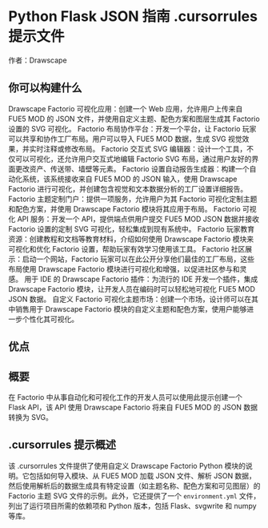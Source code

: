 # Python Flask JSON 指南 .cursorrules 提示文件

作者：Drawscape

## 你可以构建什么
Drawscape Factorio 可视化应用：创建一个 Web 应用，允许用户上传来自 FUE5 MOD 的 JSON 文件，并使用自定义主题、配色方案和图层生成其 Factorio 设置的 SVG 可视化。
Factorio 布局协作平台：开发一个平台，让 Factorio 玩家可以共享和协作工厂布局。用户可以导入 FUE5 MOD 数据，生成 SVG 视觉效果，并实时注释或修改布局。
Factorio 交互式 SVG 编辑器：设计一个工具，不仅可以可视化，还允许用户交互式地编辑 Factorio SVG 布局，通过用户友好的界面更改资产、传送带、墙壁等元素。
Factorio 设置自动报告生成器：构建一个自动化系统，该系统接收来自 FUE5 MOD 的 JSON 输入，使用 Drawscape Factorio 进行可视化，并创建包含视觉和文本数据分析的工厂设置详细报告。
Factorio 主题定制门户：提供一项服务，允许用户为其 Factorio 可视化定制主题和配色方案，并使用 Drawscape Factorio 模块将其应用于布局。
Factorio 可视化 API 服务：开发一个 API，提供端点供用户提交 FUE5 MOD JSON 数据并接收 Factorio 设置的定制 SVG 可视化，轻松集成到现有系统中。
Factorio 玩家教育资源：创建教程和文档等教育材料，介绍如何使用 Drawscape Factorio 模块来可视化和优化 Factorio 设置，帮助玩家有效学习使用该工具。
Factorio 社区展示：启动一个网站，Factorio 玩家可以在此公开分享他们最佳的工厂布局，这些布局使用 Drawscape Factorio 模块进行可视化和增强，以促进社区参与和灵感。
用于 IDE 的 Drawscape Factorio 插件：为流行的 IDE 开发一个插件，集成 Drawscape Factorio 模块，让开发人员在编码时可以轻松地可视化 FUE5 MOD JSON 数据。
自定义 Factorio 可视化主题市场：创建一个市场，设计师可以在其中销售用于 Drawscape Factorio 模块的自定义主题和配色方案，使用户能够进一步个性化其可视化。

## 优点


## 概要
在 Factorio 中从事自动化和可视化工作的开发人员可以使用此提示创建一个 Flask API，该 API 使用 Drawscape Factorio 将来自 FUE5 MOD 的 JSON 数据转换为 SVG。

## .cursorrules 提示概述
该 .cursorrules 文件提供了使用自定义 Drawscape Factorio Python 模块的说明。它包括如何导入模块、从 FUE5 MOD 加载 JSON 文件、解析 JSON 数据，然后使用解析后的数据生成具有特定设置（如主题名称、配色方案和可见图层）的 Factorio 主题 SVG 文件的示例。此外，它还提供了一个 `environment.yml` 文件，列出了运行项目所需的依赖项和 Python 版本，包括 Flask、svgwrite 和 numpy 等库。 